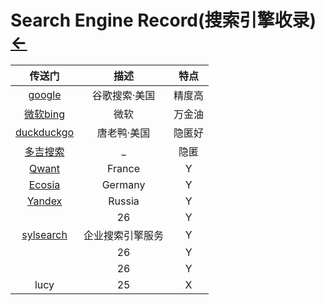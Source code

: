 # Search Engine Record(搜索引擎收录)  [←](index.md)

| 传送门 | 描述 | 特点 |
|:---:|:---:|:---:|
| [google](https://www.google.com) | 谷歌搜索·美国 | 精度高 |
| [微软bing](https://cn.bing.com) | 微软 | 万金油 |
| [duckduckgo](https://duckduckgo.com) | 唐老鸭·美国 | 隐匿好 |
| [多吉搜索](https://www.dogedoge.com) | _ | 隐匿 |
| [Qwant](https://www.qwant.com) | France | Y |
| [Ecosia](https://www.ecosia.org) | Germany | Y |
| [Yandex](https://yandex.com) | Russia | Y |
| []() | 26 | Y |
| [sylsearch](https://www.sylsearch.com/) | 企业搜索引擎服务 | Y |
| []() | 26 | Y |
| []() | 26 | Y |
| lucy | 25 | X |
